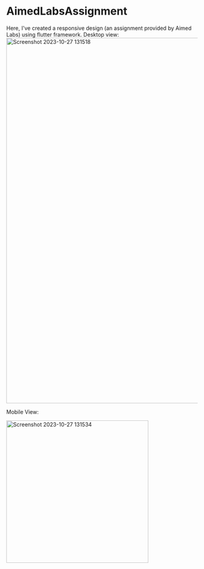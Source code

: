 # AimedLabsAssignment
Here, I've created a responsive design (an assignment provided by Aimed Labs) using flutter framework.
Desktop view:
<img width="960" alt="Screenshot 2023-10-27 131518" src="https://github.com/kanishthaaaa/AimedLabsAssignment/assets/108674401/6c4eaf12-f6a6-44a9-a3eb-97ee749b259d">

Mobile View:

<img width="374" alt="Screenshot 2023-10-27 131534" src="https://github.com/kanishthaaaa/AimedLabsAssignment/assets/108674401/ba6524a6-97ce-4296-badb-264ca641c020">
